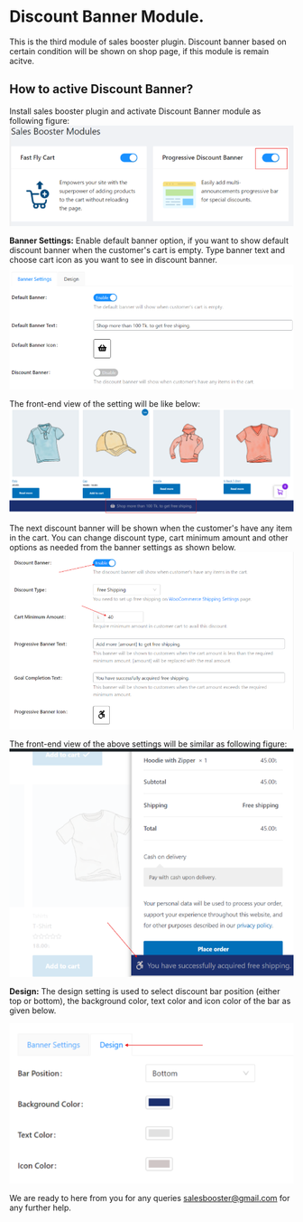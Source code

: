 # Discount Banner Module.
This is the third module of sales booster plugin. Discount banner based on certain condition will be shown on shop page, if this module is remain acitve.

## How to active Discount Banner?
Install sales booster plugin and activate Discount Banner module as following figure:
![enable-discount-banner](./images/discount-banner-1.png)

**Banner Settings:**
Enable default banner option, if you want to show default discount banner when the customer's cart is empty. Type banner text and choose cart icon as you want to see in discount banner.
![banner-settings](./images/discount-banner-2.png)

The front-end view of the setting will be like below:
![banner-setting-fe-1](./images/discount-banner-fe-1.png)

The next discount banner will be shown when the customer's have any item in the cart. You can change discount type, cart minimum amount and other options as needed from the banner settings as shown below.
![banner-settings-2](./images/discount-banner-3.png)

The front-end view of the above settings will be similar as following figure:
![banner-setttings-fe-2](./images/discount-banner-fe-2.png)

**Design:**
The design setting is used to select discount bar position (either top or bottom), the background color, text color and icon color of the bar as given below.

![design](./images/discount-banner-4.png)


We are ready to here from you for any queries salesbooster@gmail.com for any further help.

